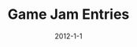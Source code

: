 ---
layout: portfolio-post
title: "Game Jam Entries"
date: 2012-1-1
tags: 
    - C#
    - XNA
    - Windows Phone 7

type: game

include: true

images:
    - "../../assets/images/ttgfeature.jpg"

description: "24hr game jam entries made with a team."
---